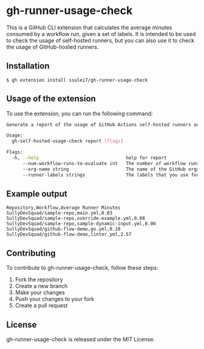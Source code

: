 # gh-runner-usage-check

This is a GitHub CLI extension that calculates the average minutes consumed by a workflow run, given a set of labels. It is intended to be used to check the usage of self-hosted runners, but you can also use it to check the usage of GitHub-hosted runners. 

## Installation
    
```sh-session
$ gh extension install ssulei7/gh-runner-usage-check
```

## Usage of the extension

To use the extension, you can run the following command:

```sh
Generate a report of the usage of GitHub Actions self-hosted runners across an organization

Usage:
  gh-self-hosted-usage-check report [flags]

Flags:
  -h, --help                                help for report
      --num-workflow-runs-to-evaluate int   The number of workflow runs to evaluate for a workflow (default 1)
      --org-name string                     The name of the GitHub organization
      --runner-labels strings               The labels that you use for your jobs (can be both user defined and GitHub defined) comma separated.
```

## Example output

```csv
Repository,Workflow,Average Runner Minutes
SullyDevSquad/sample-repo,main.yml,0.03
SullyDevSquad/sample-repo,override-example.yml,0.08
SullyDevSquad/sample-repo,sample-dynamic-input.yml,0.00
SullyDevSquad/github-flow-demo,go.yml,0.18
SullyDevSquad/github-flow-demo,linter.yml,2.57
```

## Contributing
To contribute to gh-runner-usage-check, follow these steps:

1. Fork the repository
2. Create a new branch
3. Make your changes
4. Push your changes to your fork
5. Create a pull request

## License
gh-runner-usage-check is released under the MIT License.





